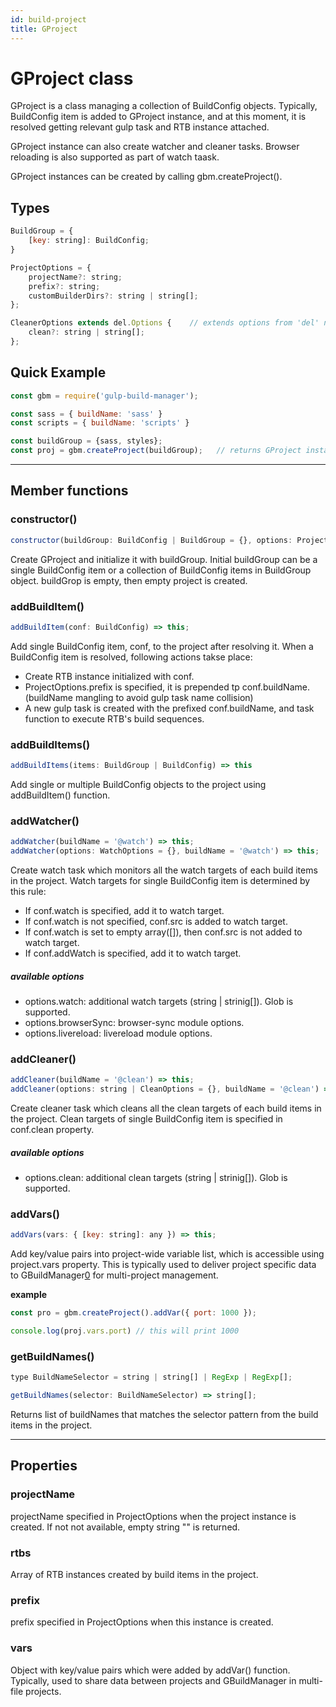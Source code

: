 ```yaml
---
id: build-project
title: GProject
---
```


# GProject class

GProject is a class managing a collection of BuildConfig objects. Typically, BuildConfig item is added to GProject instance, and at this moment, it is resolved getting relevant gulp task and RTB instance attached.

GProject instance can also create watcher and cleaner tasks. Browser reloading is also supported as part of watch taask.

GProject instances can be created by calling gbm.createProject().



## Types
```js
BuildGroup = {
    [key: string]: BuildConfig;
}

ProjectOptions = {
    projectName?: string;
    prefix?: string;
    customBuilderDirs?: string | string[];
};

CleanerOptions extends del.Options {    // extends options from 'del' node module
    clean?: string | string[];
};
```

## Quick Example
```js
const gbm = require('gulp-build-manager');

const sass = { buildName: 'sass' }
const scripts = { buildName: 'scripts' }

const buildGroup = {sass, styles};
const proj = gbm.createProject(buildGroup);   // returns GProject instance
```


---
## Member functions

### constructor()
```js
constructor(buildGroup: BuildConfig | BuildGroup = {}, options: ProjectOptions = {});
```

Create GProject and initialize it with buildGroup. Initial buildGroup can be a single BuildConfig item or a collection of BuildConfig items in BuildGroup object. buildGrop is empty, then empty project is created.



### addBuildItem()
```js
addBuildItem(conf: BuildConfig) => this;
```

Add single BuildConfig item, conf, to the project after resolving it. When a BuildConfig item is resolved, following actions takse place:
- Create RTB instance initialized with conf.
- ProjectOptions.prefix is specified, it is prepended tp conf.buildName. (buildName mangling to avoid gulp task name collision)
- A new gulp task is created with the prefixed conf.buildName, and task function to execute RTB's build sequences.


### addBuildItems()
```js
addBuildItems(items: BuildGroup | BuildConfig) => this
```

Add single or multiple BuildConfig objects to the project using addBuildItem() function.


### addWatcher()
```js
addWatcher(buildName = '@watch') => this;
addWatcher(options: WatchOptions = {}, buildName = '@watch') => this;
```

Create watch task which monitors all the watch targets of each build items in the project. Watch targets for single BuildConfig item is determined by this rule:
- If conf.watch is specified, add it to watch target.
- If conf.watch is not specified, conf.src is added to watch target.
- If conf.watch is set to empty array([]), then conf.src is not added to watch target.
- If conf.addWatch is specified, add it to watch target.

##### available options
- options.watch: additional watch targets (string | strinig[]). Glob is supported.
- options.browserSync: browser-sync module options.
- options.livereload: livereload module options.


### addCleaner()
```js
addCleaner(buildName = '@clean') => this;
addCleaner(options: string | CleanOptions = {}, buildName = '@clean') => this;
```

Create cleaner task which cleans all the clean targets of each build items in the project. Clean targets of single BuildConfig item is specified in conf.clean property.

##### available options
- options.clean: additional clean targets (string | strinig[]). Glob is supported.


### addVars()
```js
addVars(vars: { [key: string]: any }) => this;
```

Add key/value pairs into project-wide variable list, which is accessible using project.vars property. This is typically used to deliver project specific data to GBuildManager[0] for multi-project management.

**example**
```js
const pro = gbm.createProject().addVar({ port: 1000 });

console.log(proj.vars.port) // this will print 1000
```


### getBuildNames()
```js
type BuildNameSelector = string | string[] | RegExp | RegExp[];

getBuildNames(selector: BuildNameSelector) => string[];
```

Returns list of buildNames that matches the selector pattern from the build items in the project.



---
## Properties

### projectName
projectName specified in ProjectOptions when the project instance is created. If not not available, empty string "" is returned.


### rtbs
Array of RTB instances created by build items in the project.


### prefix
prefix specified in ProjectOptions when this instance is created.


### vars
Object with key/value pairs which were added by addVar() function. Typically, used to share data between projects and GBuildManager in multi-file projects.



[0]:04-build-manager.md
